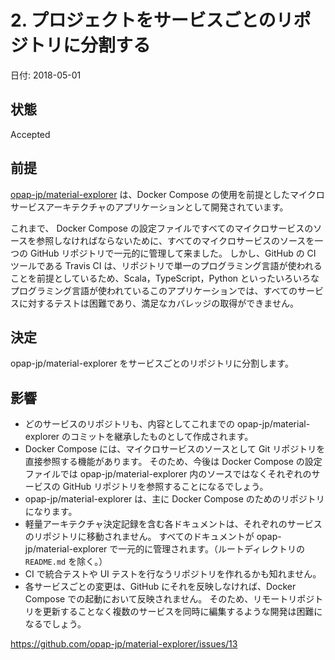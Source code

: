 # 2. プロジェクトをサービスごとのリポジトリに分割する

日付: 2018-05-01

## 状態

Accepted

## 前提

[opap-jp/material-explorer](https://github.com/opap-jp/material-explorer) は、Docker Compose の使用を前提としたマイクロサービスアーキテクチャのアプリケーションとして開発されています。

これまで、 Docker Compose の設定ファイルですべてのマイクロサービスのソースを参照しなければならないために、すべてのマイクロサービスのソースを一つの GitHub リポジトリで一元的に管理して来ました。
しかし、GitHub の CI ツールである Travis CI は、リポジトリで単一のプログラミング言語が使われることを前提としているため、Scala，TypeScript，Python といったいろいろなプログラミング言語が使われているこのアプリケーションでは、すべてのサービスに対するテストは困難であり、満足なカバレッジの取得ができません。

## 決定

opap-jp/material-explorer をサービスごとのリポジトリに分割します。

## 影響

- どのサービスのリポジトリも、内容としてこれまでの opap-jp/material-explorer のコミットを継承したものとして作成されます。
- Docker Compose には、マイクロサービスのソースとして Git リポジトリを直接参照する機能があります。
  そのため、今後は Docker Compose の設定ファイルでは opap-jp/material-explorer 内のソースではなくそれぞれのサービスの GitHub リポジトリを参照することになるでしょう。
- opap-jp/material-explorer は、主に Docker Compose のためのリポジトリになります。
- 軽量アーキテクチャ決定記録を含む各ドキュメントは、それぞれのサービスのリポジトリに移動されません。
  すべてのドキュメントが opap-jp/material-explorer で一元的に管理されます。（ルートディレクトリの `README.md` を除く。）
- CI で統合テストや UI テストを行なうリポジトリを作れるかも知れません。
- 各サービスごとの変更は、GitHub にそれを反映しなければ、Docker Compose での起動において反映されません。
  そのため、リモートリポジトリを更新することなく複数のサービスを同時に編集するような開発は困難になるでしょう。

https://github.com/opap-jp/material-explorer/issues/13
